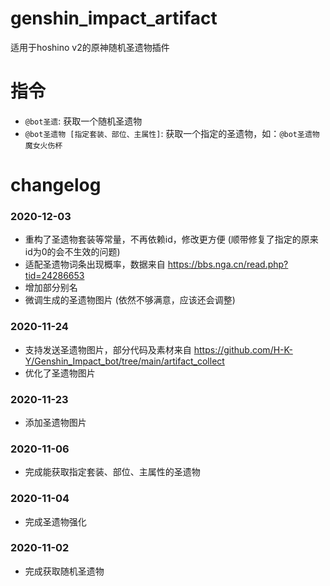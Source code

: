 # genshin_impact_artifact
适用于hoshino v2的原神随机圣遗物插件

# 指令
- `@bot圣遗`: 获取一个随机圣遗物
- `@bot圣遗物 [指定套装、部位、主属性]`: 获取一个指定的圣遗物，如：`@bot圣遗物 魔女火伤杯`

# changelog
### 2020-12-03
- 重构了圣遗物套装等常量，不再依赖id，修改更方便 (顺带修复了指定的原来id为0的会不生效的问题)
- 适配圣遗物词条出现概率，数据来自 https://bbs.nga.cn/read.php?tid=24286653
- 增加部分别名
- 微调生成的圣遗物图片 (依然不够满意，应该还会调整)

### 2020-11-24
- 支持发送圣遗物图片，部分代码及素材来自 https://github.com/H-K-Y/Genshin_Impact_bot/tree/main/artifact_collect
- 优化了圣遗物图片

### 2020-11-23
- 添加圣遗物图片

### 2020-11-06
- 完成能获取指定套装、部位、主属性的圣遗物

### 2020-11-04
- 完成圣遗物强化

### 2020-11-02
- 完成获取随机圣遗物
